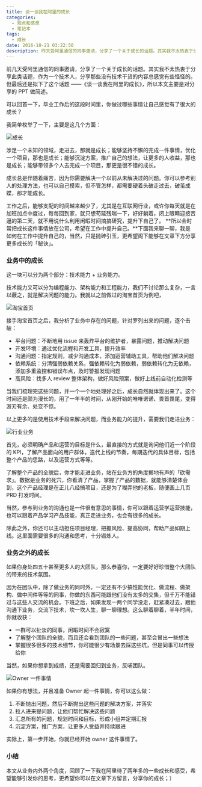 ```yaml
---
title: 谈一谈我在阿里的成长
categories:
  - 观点和感想
  - 笔记本
tags:
  - 成长
date: 2016-10-21 03:22:50
description: 昨天受阿里通信的同事邀请，分享了一个关于成长的话题。其实我不太热衷于分享此类话题，作为一个技术人，分享那些没有技术干货的内容总感觉有些怪怪的，无奈，还是拟下了这个话题——《谈一谈我在阿里的成长》，所以本文主要是分享的 PPT 简述。
---
```


前几天受阿里通信的同事邀请，分享了一个关于成长的话题。其实我不太热衷于分享此类话题，作为一个技术人，分享那些没有技术干货的内容总感觉有些怪怪的。但最后还是拟下了这个话题 ——《谈一谈我在阿里的成长》，所以本文主要是对分享的 PPT 做简述。

<!--more-->

可以回首一下，毕业工作后的这段时间里，你做过哪些事情让自己感觉有了很大的成长？

我简单枚举了一下，主要是这几个方面：

![成长](http://ww4.sinaimg.cn/large/65e4f1e6gw1f8zamgkq8pj20pa0e9gmd.jpg)

涉足一个未知的领域，走进去，那就是成长；能够坚持不懈的完成一件事情，优化一个项目，那也是成长；能够沉淀方案，推广自己的想法，让更多的人收益，那也是成长；能够带领多个人去完成一个项目，那更是很不错的成长。

成长总是伴随着痛苦，因为你需要解决一个以前从未解决过的问题。你可以参考别人的处理方法，也可以自己摸索，但不管怎样，都需要硬着头破走过去，破茧成蝶，那才能成长。

工作之后，能够支配的时间越来越少了，尤其是在互联网行业，或许你每天就是在加班加点中度过，每每回到家，就只想苟延残喘一下，好好躺着，闭上眼睛迎接苦逼的第二天，就不用说什么利用闲暇时间搞搞研究，提升下自己了。 **所以会时常把成长这件事情放在公司，希望在工作中提升自己。**下面我来聊一聊，我是如何在工作中提升自己的，当然，只是抛砖引玉，更希望阁下能够在文章下方分享更多成长的「秘诀」。

### 业务中的成长

这一块可以分为两个部分：技术能力 + 业务能力。

技术能力又可以分为编程能力、架构能力和工程能力，我们不讨论那么复杂，一言以蔽之，就是解决问题的能力。我就以之前做过的淘宝首页为例吧，

![淘宝首页](http://ww2.sinaimg.cn/large/65e4f1e6gw1f8zb1946y3j20p80e5mzf.jpg)

接手淘宝首页之后，我分析了业务中存在的问题，针对罗列出来的问题，逐个击破：

- 平台问题：不断地用 issue 来轰炸平台的维护者，暴露问题，推动解决问题
- 开发环境：通过优化流程和开发工具，提升效率
- 沟通问题：指定规则，减少沟通成本，添加运营辅助工具，帮助他们解决问题
- 依赖系统：分清强弱依赖关系，强依赖转化为弱依赖，弱依赖转化为无依赖，添加多重监控和错误布点，及时警报发现问题
- 高风险：找多人 review 整体架构，做好风险预案，做好上线前自动化检测等

当我们梳理完这些问题，并一个一个地处理好之后，成长自然就体现出来了。这个时间还是颇为漫长的，用了一年半的时间，从刚开始的唯唯诺诺、畏首畏尾，变得游刃有余、处变不惊。

以上更多的是使用技术手段来解决问题，而业务能力的提升，需要我们走进业务：

![行业业务](http://ww4.sinaimg.cn/large/65e4f1e6gw1f8zb97yvttj20pa0e6dgg.jpg)

首先，必须明确产品和运营的目标是什么，最直接的方式就是询问他们近一个阶段的 KPI，了解产品面向的用户群体，迭代上线的节奏，每期迭代的具体目标，包括整个产品的思路，以及运营方式等等。

了解整个产品的全貌后，你才能走进业务，站在业务方的角度掷地有声的「砍需求」。数据是业务的死穴，你看清了产品，掌握了产品的数据，就能够清楚体会到，这个产品经理是在正儿八经搞项目，还是为了糊弄他的老板，随便画上几页 PRD 打发时间。

当然，参与到业务的沟通也是一件很有意思的事情，你可以跟着运营学运营技能，也可以跟着产品学习产品技能，真正走进业务，也会有很多的成长。

除此之外，你还可以主动担任项目经理，把握风险、提高协同，帮助产品如期上线。这里面需要很多的沟通和思考，十分锻炼人。

### 业务之外的成长

如果你身处四五十甚至更多人的大团队，那么恭喜你，一定要好好珍惜整个大团队的带来的技术氛围。

因为在团队中，除了做业务的同时外，一定还有不少搞性能优化、做流程、做架构、做中间件等等的同事，你做的东西可能跟他们没有太多的交集，但千万不能错过与这些人交流的机会。下班之后，如果发现一两个同学没走，赶紧凑过去，跟他沟通下业务，交流下技术，坎一坎人生，聊一聊理想。这么聊着聊着，半年时间，你就收获：

- 一群可以扯淡的同事，闲暇时间不会寂寞
- 了解整个团队的全貌，而且还会看到团队的一些问题，甚至会冒出一些想法
- 掌握很多很多的技术细节，你可能很少有场景去踩这些坑，但是同事可以传授给你

当然，如果你想拿到成绩，还是需要回归到业务，反哺团队。

![Owner 一件事情](http://ww1.sinaimg.cn/large/65e4f1e6gw1f8zbqzzdqaj20p50e63za.jpg)

如果你有想法，并且准备 Owner 起一件事情，你可以这么做：

1. 不断抛出问题，然后不断抛出这些问题的解决方案，并落实
2. 拉人进来提问题，让他们帮忙解决这些问题
3. 汇总所有的问题，规划时间和目标，形成小组并定期汇报
4. 沉淀方案，推广方案，让更多人受益并持续跟进

实际上，第一步开始，你就已经开始 owner 这件事情了。

### 小结

本文从业务内外两个角度，回顾了一下我在阿里待了两年多的一些成长和感受，希望能够引发你的思考，更希望你可以在文章下方留言，分享你的成长；）
